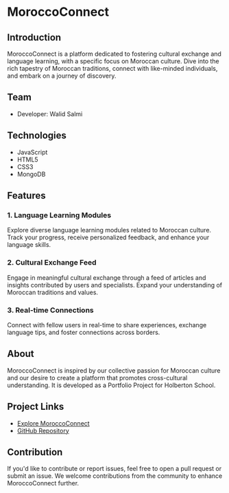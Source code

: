 # MoroccoConnect

## Introduction
MoroccoConnect is a platform dedicated to fostering cultural exchange and language learning, with a specific focus on Moroccan culture. Dive into the rich tapestry of Moroccan traditions, connect with like-minded individuals, and embark on a journey of discovery.

## Team
- Developer: Walid Salmi

## Technologies
- JavaScript
- HTML5
- CSS3
- MongoDB

## Features

### 1. Language Learning Modules
Explore diverse language learning modules related to Moroccan culture. Track your progress, receive personalized feedback, and enhance your language skills.

### 2. Cultural Exchange Feed
Engage in meaningful cultural exchange through a feed of articles and insights contributed by users and specialists. Expand your understanding of Moroccan traditions and values.

### 3. Real-time Connections
Connect with fellow users in real-time to share experiences, exchange language tips, and foster connections across borders.

## About
MoroccoConnect is inspired by our collective passion for Moroccan culture and our desire to create a platform that promotes cross-cultural understanding. It is developed as a Portfolio Project for Holberton School.

## Project Links
- [Explore MoroccoConnect](https://walidsa.github.io/MoroccoConnect_portfolio-project.github.io/)
- [GitHub Repository](https://github.com/WALIDSA/MoroccoConnect_portfolio-project.github.io)

## Contribution
If you'd like to contribute or report issues, feel free to open a pull request or submit an issue. We welcome contributions from the community to enhance MoroccoConnect further.
